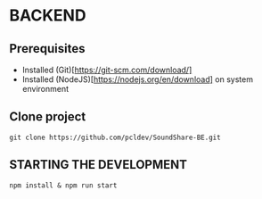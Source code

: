 # BACKEND

## Prerequisites

- Installed (Git)[https://git-scm.com/download/]
- Installed (NodeJS)[https://nodejs.org/en/download] on system environment

## Clone project

`git clone https://github.com/pcldev/SoundShare-BE.git`

## STARTING THE DEVELOPMENT

`npm install & npm run start`
